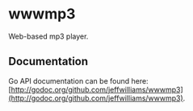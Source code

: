 # wwwmp3

Web-based mp3 player.

## Documentation

Go API documentation can be found here: [http://godoc.org/github.com/jeffwilliams/wwwmp3](http://godoc.org/github.com/jeffwilliams/wwwmp3).

